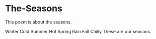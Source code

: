# The-Seasons
This poem is about the seasons. 

Winter
Cold
Summer
Hot
Spring
Rain
Fall
Chilly
These are our seasons. 

